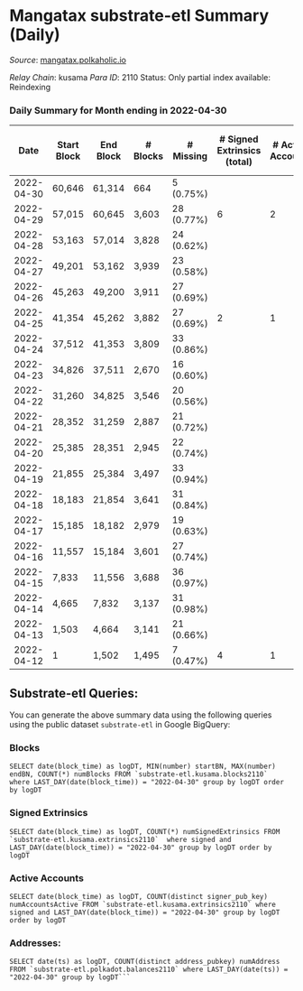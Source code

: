 # Mangatax substrate-etl Summary (Daily)

_Source_: [mangatax.polkaholic.io](https://mangatax.polkaholic.io)

*Relay Chain*: kusama
*Para ID*: 2110
Status: Only partial index available: Reindexing


### Daily Summary for Month ending in 2022-04-30


| Date | Start Block | End Block | # Blocks | # Missing | # Signed Extrinsics (total) | # Active Accounts | # Addresses with Balances | # Events | # Transfers | # XCM Transfers In | # XCM Transfers Out |
| ---- | ----------- | --------- | -------- | --------- | --------------------------- | ----------------- | ------------------------- | -------- | ----------- | ------------------ | ------------------- |
| 2022-04-30 | 60,646 | 61,314 | 664 | 5 (0.75%) |  |  | 8 | 1,336 |   |   |   |
| 2022-04-29 | 57,015 | 60,645 | 3,603 | 28 (0.77%) | 6 | 2 |  | 7,241 |   |   |   |
| 2022-04-28 | 53,163 | 57,014 | 3,828 | 24 (0.62%) |  |  |  | 7,676 |   |   |   |
| 2022-04-27 | 49,201 | 53,162 | 3,939 | 23 (0.58%) |  |  |  | 7,900 |   |   |   |
| 2022-04-26 | 45,263 | 49,200 | 3,911 | 27 (0.69%) |  |  |  | 7,848 |   |   |   |
| 2022-04-25 | 41,354 | 45,262 | 3,882 | 27 (0.69%) | 2 | 1 |  | 7,789 |   |   |   |
| 2022-04-24 | 37,512 | 41,353 | 3,809 | 33 (0.86%) |  |  |  | 7,639 |   |   |   |
| 2022-04-23 | 34,826 | 37,511 | 2,670 | 16 (0.60%) |  |  |  | 5,355 |   |   |   |
| 2022-04-22 | 31,260 | 34,825 | 3,546 | 20 (0.56%) |  |  |  | 7,111 |   |   |   |
| 2022-04-21 | 28,352 | 31,259 | 2,887 | 21 (0.72%) |  |  |  | 5,797 |   |   |   |
| 2022-04-20 | 25,385 | 28,351 | 2,945 | 22 (0.74%) |  |  |  | 5,904 |   |   |   |
| 2022-04-19 | 21,855 | 25,384 | 3,497 | 33 (0.94%) |  |  |  | 7,014 |   |   |   |
| 2022-04-18 | 18,183 | 21,854 | 3,641 | 31 (0.84%) |  |  |  | 7,304 |   |   |   |
| 2022-04-17 | 15,185 | 18,182 | 2,979 | 19 (0.63%) |  |  |  | 5,978 |   |   |   |
| 2022-04-16 | 11,557 | 15,184 | 3,601 | 27 (0.74%) |  |  |  | 7,224 |   |   |   |
| 2022-04-15 | 7,833 | 11,556 | 3,688 | 36 (0.97%) |  |  |  | 7,397 |   |   |   |
| 2022-04-14 | 4,665 | 7,832 | 3,137 | 31 (0.98%) |  |  |  | 6,297 |   |   |   |
| 2022-04-13 | 1,503 | 4,664 | 3,141 | 21 (0.66%) |  |  |  | 6,294 |   |   |   |
| 2022-04-12 | 1 | 1,502 | 1,495 | 7 (0.47%) | 4 | 1 |  | 2,998 |   |   |   |

## Substrate-etl Queries:
You can generate the above summary data using the following queries using the public dataset `substrate-etl` in Google BigQuery:


### Blocks
```
SELECT date(block_time) as logDT, MIN(number) startBN, MAX(number) endBN, COUNT(*) numBlocks FROM `substrate-etl.kusama.blocks2110`  where LAST_DAY(date(block_time)) = "2022-04-30" group by logDT order by logDT
```


### Signed Extrinsics
```
SELECT date(block_time) as logDT, COUNT(*) numSignedExtrinsics FROM `substrate-etl.kusama.extrinsics2110`  where signed and LAST_DAY(date(block_time)) = "2022-04-30" group by logDT order by logDT
```


### Active Accounts
```
SELECT date(block_time) as logDT, COUNT(distinct signer_pub_key) numAccountsActive FROM `substrate-etl.kusama.extrinsics2110` where signed and LAST_DAY(date(block_time)) = "2022-04-30" group by logDT order by logDT
```


### Addresses:
```
SELECT date(ts) as logDT, COUNT(distinct address_pubkey) numAddress FROM `substrate-etl.polkadot.balances2110` where LAST_DAY(date(ts)) = "2022-04-30" group by logDT```

